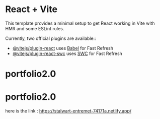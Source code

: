 # React + Vite

This template provides a minimal setup to get React working in Vite with HMR and some ESLint rules.

Currently, two official plugins are available::

- [@vitejs/plugin-react](https://github.com/vitejs/vite-plugin-react/blob/main/packages/plugin-react/README.md) uses [Babel](https://babeljs.io/) for Fast Refresh
- [@vitejs/plugin-react-swc](https://github.com/vitejs/vite-plugin-react-swc) uses [SWC](https://swc.rs/) for Fast Refresh
# portfolio2.0
# portfolio2.0
here is the link : https://stalwart-entremet-74171a.netlify.app/
